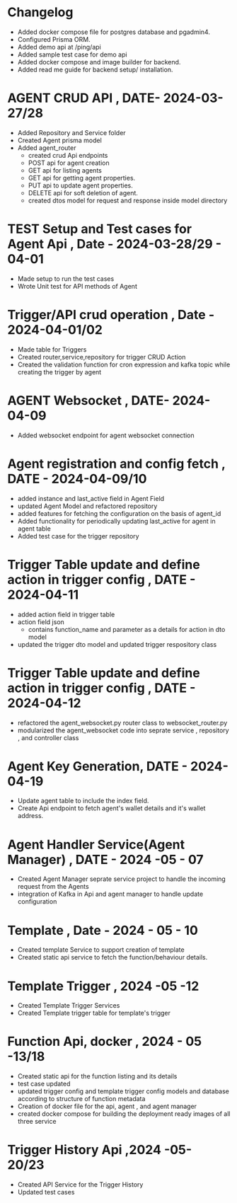 # Changelog

 - Added docker compose file for postgres database and pgadmin4.
 - Configured Prisma ORM.
 - Added demo api at /ping/api
 - Added sample test case for demo api
 - Added docker compose and image builder for backend.
 - Added read me guide for backend setup/ installation.

#  AGENT CRUD API , DATE- 2024-03-27/28 
 - Added Repository and Service folder 
 - Created Agent prisma model
 - Added agent_router 
   - created crud Api endpoints 
   - POST api for agent creation
   - GET api for listing agents
   - GET api for getting agent properties.
   - PUT api to update agent properties.
   - DELETE api for soft deletion of agent.
   - created dtos model for request and response inside model directory
 
# TEST Setup and Test cases for Agent Api , Date - 2024-03-28/29 - 04-01
  - Made setup to run the test cases
  - Wrote Unit test for API methods of Agent

# Trigger/API crud operation , Date - 2024-04-01/02
  - Made table for Triggers 
  - Created router,service,repository for trigger CRUD Action
  - Created the validation function for cron expression and kafka topic while creating the trigger by agent

# AGENT Websocket , DATE- 2024-04-09
 - Added websocket endpoint for agent websocket connection

#  Agent registration and config fetch , DATE - 2024-04-09/10
  - added instance and last_active field in Agent Field
  - updated Agent Model and refactored repository 
  - added features for fetching the configuration on the basis of agent_id
  - Added functionality for periodically updating last_active for agent in agent table
  - Added test case for the trigger repository

 # Trigger Table update and define action in trigger config , DATE - 2024-04-11
 - added action field in trigger table
 - action field json 
    - contains function_name and parameter as a details for action in dto model
 - updated the trigger dto model and updated trigger respository class

# Trigger Table update and define action in trigger config , DATE - 2024-04-12
  - refactored the agent_websocket.py router class to websocket_router.py
  - modularized the agent_websocket code into seprate service , repository , and controller class

# Agent Key Generation, DATE - 2024-04-19
  -  Update agent table to include the index field.
  -  Create Api endpoint to fetch agent's wallet details and it's wallet address.

# Agent Handler Service(Agent Manager) , DATE - 2024 -05 - 07
  - Created Agent Manager seprate service project to handle the incoming request from the Agents
  - integration of Kafka in Api and agent manager to handle update configuration

# Template , Date - 2024 - 05 - 10
  - Created template Service to support creation of template
  - Created static api service to fetch the function/behaviour details.

# Template Trigger , 2024 -05 -12
  - Created Template Trigger Services 
   - Created Template trigger table for template's trigger

# Function Api, docker , 2024 - 05 -13/18
  - Created static api for the function listing and its details
  - test case updated
  - updated trigger config and template trigger config models and database according to structure of function metadata
  - Creation of docker file for the api, agent , and agent manager
  - created docker compose for building the deployment ready images of all three service

# Trigger History Api ,2024 -05- 20/23
  - Created API Service for the Trigger History 
  - Updated test cases 